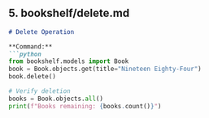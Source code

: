 
## 5. bookshelf/delete.md

```markdown
# Delete Operation

**Command:**
```python
from bookshelf.models import Book
book = Book.objects.get(title="Nineteen Eighty-Four")
book.delete()

# Verify deletion
books = Book.objects.all()
print(f"Books remaining: {books.count()}")
